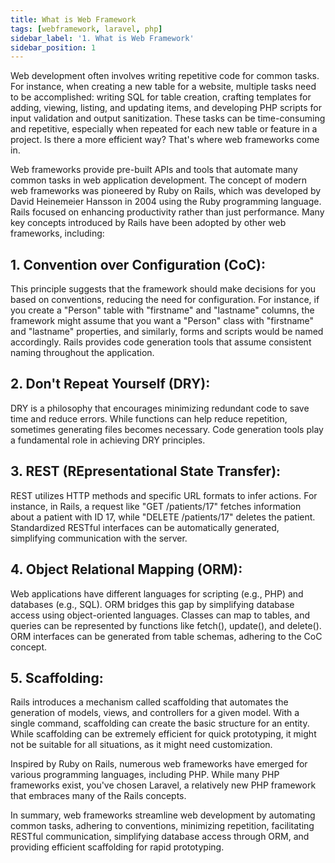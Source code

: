 ```yaml
---
title: What is Web Framework
tags: [webframework, laravel, php]
sidebar_label: '1. What is Web Framework'
sidebar_position: 1
---
```


Web development often involves writing repetitive code for common tasks. For instance, when creating a new table for a website, multiple tasks need to be accomplished: writing SQL for table creation, crafting templates for adding, viewing, listing, and updating items, and developing PHP scripts for input validation and output sanitization. These tasks can be time-consuming and repetitive, especially when repeated for each new table or feature in a project. Is there a more efficient way? That's where web frameworks come in.

Web frameworks provide pre-built APIs and tools that automate many common tasks in web application development. The concept of modern web frameworks was pioneered by Ruby on Rails, which was developed by David Heinemeier Hansson in 2004 using the Ruby programming language. Rails focused on enhancing productivity rather than just performance. Many key concepts introduced by Rails have been adopted by other web frameworks, including:

## 1. **Convention over Configuration (CoC)**:
   This principle suggests that the framework should make decisions for you based on conventions, reducing the need for configuration. For instance, if you create a "Person" table with "firstname" and "lastname" columns, the framework might assume that you want a "Person" class with "firstname" and "lastname" properties, and similarly, forms and scripts would be named accordingly. Rails provides code generation tools that assume consistent naming throughout the application.

## 2. **Don't Repeat Yourself (DRY)**:
   DRY is a philosophy that encourages minimizing redundant code to save time and reduce errors. While functions can help reduce repetition, sometimes generating files becomes necessary. Code generation tools play a fundamental role in achieving DRY principles.

## 3. **REST (REpresentational State Transfer)**:
   REST utilizes HTTP methods and specific URL formats to infer actions. For instance, in Rails, a request like "GET /patients/17" fetches information about a patient with ID 17, while "DELETE /patients/17" deletes the patient. Standardized RESTful interfaces can be automatically generated, simplifying communication with the server.

## 4. **Object Relational Mapping (ORM)**:
   Web applications have different languages for scripting (e.g., PHP) and databases (e.g., SQL). ORM bridges this gap by simplifying database access using object-oriented languages. Classes can map to tables, and queries can be represented by functions like fetch(), update(), and delete(). ORM interfaces can be generated from table schemas, adhering to the CoC concept.

## 5. **Scaffolding**:
   Rails introduces a mechanism called scaffolding that automates the generation of models, views, and controllers for a given model. With a single command, scaffolding can create the basic structure for an entity. While scaffolding can be extremely efficient for quick prototyping, it might not be suitable for all situations, as it might need customization.

Inspired by Ruby on Rails, numerous web frameworks have emerged for various programming languages, including PHP. While many PHP frameworks exist, you've chosen Laravel, a relatively new PHP framework that embraces many of the Rails concepts.

In summary, web frameworks streamline web development by automating common tasks, adhering to conventions, minimizing repetition, facilitating RESTful communication, simplifying database access through ORM, and providing efficient scaffolding for rapid prototyping.
